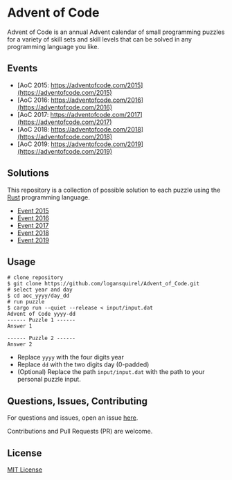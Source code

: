 # Advent of Code

Advent of Code is an annual Advent calendar of small programming puzzles for a
variety of skill sets and skill levels that can be solved in any programming
language you like.

## Events

- [AoC 2015: https://adventofcode.com/2015](https://adventofcode.com/2015)
- [AoC 2016: https://adventofcode.com/2016](https://adventofcode.com/2016)
- [AoC 2017: https://adventofcode.com/2017](https://adventofcode.com/2017)
- [AoC 2018: https://adventofcode.com/2018](https://adventofcode.com/2018)
- [AoC 2019: https://adventofcode.com/2019](https://adventofcode.com/2019)

## Solutions

This repository is a collection of possible solution to each puzzle using the
[Rust](https://www.rust-lang.org/) programming language.

- [Event 2015](aoc_2015/README.md)
- [Event 2016](aoc_2016/README.md)
- [Event 2017](aoc_2017/README.md)
- [Event 2018](aoc_2018/README.md)
- [Event 2019](aoc_2019/README.md)

## Usage

```shell-session
# clone repository
$ git clone https://github.com/logansquirel/Advent_of_Code.git
# select year and day
$ cd aoc_yyyy/day_dd
# run puzzle
$ cargo run --quiet --release < input/input.dat
Advent of Code yyyy-dd
------ Puzzle 1 ------
Answer 1

------ Puzzle 2 ------
Answer 2
```

- Replace `yyyy` with the four digits year
- Replace `dd` with the two digits day (0-padded)
- (Optional) Replace the path `input/input.dat` with the path to your personal
  puzzle input.

## Questions, Issues, Contributing

For questions and issues, open an issue
[here](https://github.com/logansquirel/Advent_of_Code/issues).

Contributions and Pull Requests (PR) are welcome.

## License

[MIT License](https://choosealicense.com/licenses/mit/)
